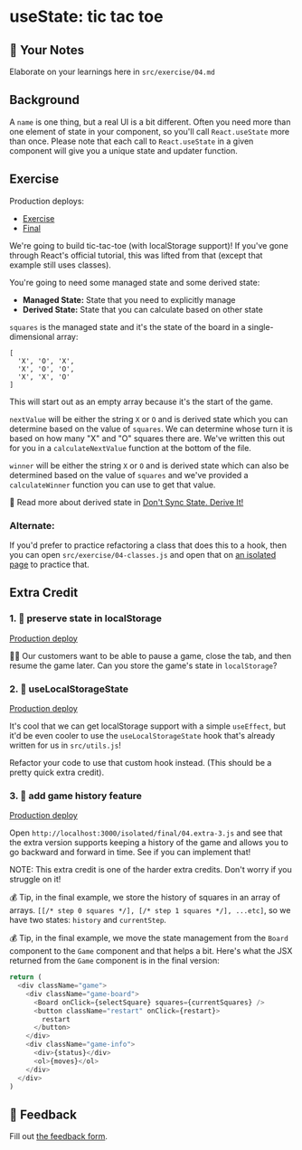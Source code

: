 # useState: tic tac toe

## 📝 Your Notes

Elaborate on your learnings here in `src/exercise/04.md`

## Background

A `name` is one thing, but a real UI is a bit different. Often you need more
than one element of state in your component, so you'll call `React.useState`
more than once. Please note that each call to `React.useState` in a given
component will give you a unique state and updater function.

## Exercise

Production deploys:

- [Exercise](https://react-hooks.netlify.app/isolated/exercise/04.js)
- [Final](https://react-hooks.netlify.app/isolated/final/04.js)

We're going to build tic-tac-toe (with localStorage support)! If you've gone
through React's official tutorial, this was lifted from that (except that
example still uses classes).

You're going to need some managed state and some derived state:

- **Managed State:** State that you need to explicitly manage
- **Derived State:** State that you can calculate based on other state

`squares` is the managed state and it's the state of the board in a
single-dimensional array:

```
[
  'X', 'O', 'X',
  'X', 'O', 'O',
  'X', 'X', 'O'
]
```

This will start out as an empty array because it's the start of the game.

`nextValue` will be either the string `X` or `O` and is derived state which you
can determine based on the value of `squares`. We can determine whose turn it is
based on how many "X" and "O" squares there are. We've written this out for you
in a `calculateNextValue` function at the bottom of the file.

`winner` will be either the string `X` or `O` and is derived state which can
also be determined based on the value of `squares` and we've provided a
`calculateWinner` function you can use to get that value.

📜 Read more about derived state in
[Don't Sync State. Derive It!](https://kentcdodds.com/blog/dont-sync-state-derive-it)

### Alternate:

If you'd prefer to practice refactoring a class that does this to a hook, then
you can open `src/exercise/04-classes.js` and open that on
[an isolated page](http://localhost:3000/isolated/exercise/04-classes.js) to
practice that.

## Extra Credit

### 1. 💯 preserve state in localStorage

[Production deploy](https://react-hooks.netlify.app/isolated/final/04.extra-1.js)

👨‍💼 Our customers want to be able to pause a game, close the tab, and then resume
the game later. Can you store the game's state in `localStorage`?

### 2. 💯 useLocalStorageState

[Production deploy](https://react-hooks.netlify.app/isolated/final/04.extra-2.js)

It's cool that we can get localStorage support with a simple `useEffect`, but
it'd be even cooler to use the `useLocalStorageState` hook that's already
written for us in `src/utils.js`!

Refactor your code to use that custom hook instead. (This should be a pretty
quick extra credit).

### 3. 💯 add game history feature

[Production deploy](https://react-hooks.netlify.app/isolated/final/04.extra-3.js)

Open `http://localhost:3000/isolated/final/04.extra-3.js` and see that the extra
version supports keeping a history of the game and allows you to go backward and
forward in time. See if you can implement that!

NOTE: This extra credit is one of the harder extra credits. Don't worry if you
struggle on it!

💰 Tip, in the final example, we store the history of squares in an array of
arrays. `[[/* step 0 squares */], [/* step 1 squares */], ...etc]`, so we have
two states: `history` and `currentStep`.

💰 Tip, in the final example, we move the state management from the `Board`
component to the `Game` component and that helps a bit. Here's what the JSX
returned from the `Game` component is in the final version:

```javascript
return (
  <div className="game">
    <div className="game-board">
      <Board onClick={selectSquare} squares={currentSquares} />
      <button className="restart" onClick={restart}>
        restart
      </button>
    </div>
    <div className="game-info">
      <div>{status}</div>
      <ol>{moves}</ol>
    </div>
  </div>
)
```

## 🦉 Feedback

Fill out
[the feedback form](https://ws.kcd.im/?ws=React%20Hooks%20%F0%9F%8E%A3&e=04%3A%20useState%3A%20tic%20tac%20toe&em=kevin.d.kim1116%40gmail.com).
